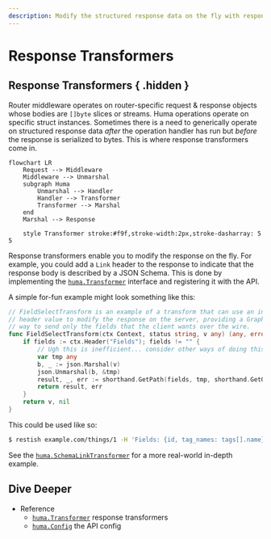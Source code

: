 ```yaml
---
description: Modify the structured response data on the fly with response transformers.
---
```


# Response Transformers

## Response Transformers { .hidden }

Router middleware operates on router-specific request & response objects whose bodies are `[]byte` slices or streams. Huma operations operate on specific struct instances. Sometimes there is a need to generically operate on structured response data _after_ the operation handler has run but _before_ the response is serialized to bytes. This is where response transformers come in.

```mermaid
flowchart LR
	Request --> Middleware
	Middleware --> Unmarshal
	subgraph Huma
		Unmarshal --> Handler
		Handler --> Transformer
		Transformer --> Marshal
	end
	Marshal --> Response

	style Transformer stroke:#f9f,stroke-width:2px,stroke-dasharray: 5 5
```

Response transformers enable you to modify the response on the fly. For example, you could add a `Link` header to the response to indicate that the response body is described by a JSON Schema. This is done by implementing the [`huma.Transformer`](https://pkg.go.dev/github.com/eugenepentland/huma/v2#Transformer) interface and registering it with the API.

A simple for-fun example might look something like this:

```go title="code.go"
// FieldSelectTransform is an example of a transform that can use an input
// header value to modify the response on the server, providing a GraphQL-like
// way to send only the fields that the client wants over the wire.
func FieldSelectTransform(ctx Context, status string, v any) (any, error) {
	if fields := ctx.Header("Fields"); fields != "" {
		// Ugh this is inefficient... consider other ways of doing this :-(
		var tmp any
		b, _ := json.Marshal(v)
		json.Unmarshal(b, &tmp)
		result, _, err := shorthand.GetPath(fields, tmp, shorthand.GetOptions{})
		return result, err
	}
	return v, nil
}
```

This could be used like so:

```sh title="Terminal"
$ restish example.com/things/1 -H 'Fields: {id, tag_names: tags[].name}'
```

See the [`huma.SchemaLinkTransformer`](https://pkg.go.dev/github.com/eugenepentland/huma/v2#SchemaLinkTransformer) for a more real-world in-depth example.

## Dive Deeper

-   Reference
    -   [`huma.Transformer`](https://pkg.go.dev/github.com/eugenepentland/huma/v2#Transformer) response transformers
    -   [`huma.Config`](https://pkg.go.dev/github.com/eugenepentland/huma/v2#Config) the API config
